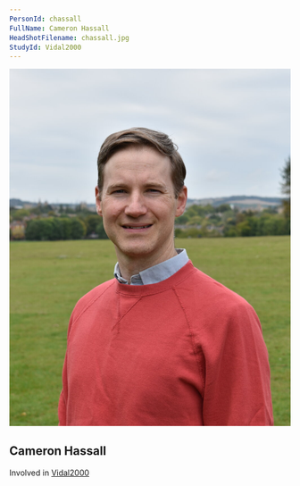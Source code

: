 ```yaml
---
PersonId: chassall
FullName: Cameron Hassall
HeadShotFilename: chassall.jpg
StudyId: Vidal2000
---
```


![headshot of researcher](/assets/images/headshots/chassall.jpg "Cameron Hassall")

## Cameron Hassall

Involved in [Vidal2000](/replications/Vidal2000)